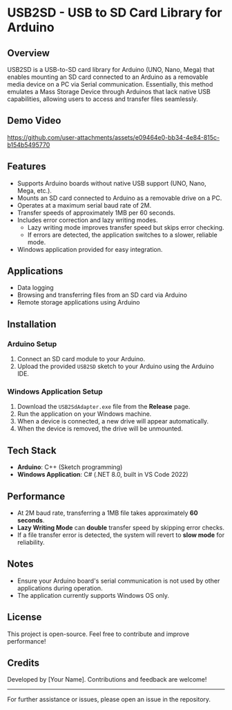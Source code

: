 # USB2SD - USB to SD Card Library for Arduino

## Overview
USB2SD is a USB-to-SD card library for Arduino (UNO, Nano, Mega) that enables mounting an SD card connected to an Arduino as a removable media device on a PC via Serial communication. Essentially, this method emulates a Mass Storage Device through Arduinos that lack native USB capabilities, allowing users to access and transfer files seamlessly.

## Demo Video


https://github.com/user-attachments/assets/e09464e0-bb34-4e84-815c-b154b5495770



## Features
- Supports Arduino boards without native USB support (UNO, Nano, Mega, etc.).
- Mounts an SD card connected to Arduino as a removable drive on a PC.
- Operates at a maximum serial baud rate of 2M.
- Transfer speeds of approximately 1MB per 60 seconds.
- Includes error correction and lazy writing modes.
  - Lazy writing mode improves transfer speed but skips error checking.
  - If errors are detected, the application switches to a slower, reliable mode.
- Windows application provided for easy integration.

## Applications
- Data logging
- Browsing and transferring files from an SD card via Arduino
- Remote storage applications using Arduino

## Installation
### Arduino Setup
1. Connect an SD card module to your Arduino.
2. Upload the provided `USB2SD` sketch to your Arduino using the Arduino IDE.

### Windows Application Setup
1. Download the `USB2SdAdapter.exe` file from the **Release** page.
2. Run the application on your Windows machine.
3. When a device is connected, a new drive will appear automatically.
4. When the device is removed, the drive will be unmounted.

## Tech Stack
- **Arduino**: C++ (Sketch programming)
- **Windows Application**: C# (.NET 8.0, built in VS Code 2022)

## Performance
- At 2M baud rate, transferring a 1MB file takes approximately **60 seconds**.
- **Lazy Writing Mode** can **double** transfer speed by skipping error checks.
- If a file transfer error is detected, the system will revert to **slow mode** for reliability.

## Notes
- Ensure your Arduino board's serial communication is not used by other applications during operation.
- The application currently supports Windows OS only.

## License
This project is open-source. Feel free to contribute and improve performance!

## Credits
Developed by [Your Name]. Contributions and feedback are welcome!

---
For further assistance or issues, please open an issue in the repository.

